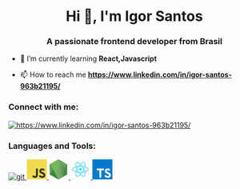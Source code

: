 <h1 align="center">Hi 👋, I'm Igor Santos</h1>
<h3 align="center">A passionate frontend developer from Brasil</h3>

- 🌱 I’m currently learning **React,Javascript**

- 📫 How to reach me **https://www.linkedin.com/in/igor-santos-963b21195/**

<h3 align="left">Connect with me:</h3>
<p align="left">
<a href="https://linkedin.com/in/https://www.linkedin.com/in/igor-santos-963b21195/" target="blank"><img align="center" src="https://cdn.jsdelivr.net/npm/simple-icons@3.0.1/icons/linkedin.svg" alt="https://www.linkedin.com/in/igor-santos-963b21195/" height="30" width="40" /></a>
</p>

<h3 align="left">Languages and Tools:</h3>
<p align="left"> <a href="https://git-scm.com/" target="_blank"> <img src="https://www.vectorlogo.zone/logos/git-scm/git-scm-icon.svg" alt="git" width="40" height="40"/> </a> <a href="https://developer.mozilla.org/en-US/docs/Web/JavaScript" target="_blank"> <img src="https://github.com/github/explore/raw/master/topics/javascript/javascript.png" alt="javascript" width="40" height="40"/> </a> <a href="https://nodejs.org" target="_blank"> <img src="https://github.com/github/explore/raw/master/topics/nodejs/nodejs.png" alt="nodejs" width="40" height="40"/> </a> <a href="https://reactjs.org/" target="_blank"> <img src="https://github.com/github/explore/raw/master/topics/react/react.png" alt="react" width="40" height="40"/> </a> <a href="https://www.typescriptlang.org/" target="_blank"> <img src="https://github.com/github/explore/raw/master/topics/typescript/typescript.png" alt="react" width="40" height="40"/> </a> </p>

